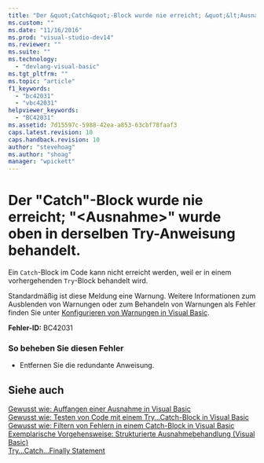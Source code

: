 ```yaml
---
title: "Der &quot;Catch&quot;-Block wurde nie erreicht; &quot;&lt;Ausnahme&gt;&quot; wurde oben in derselben Try-Anweisung behandelt. | Microsoft Docs"
ms.custom: ""
ms.date: "11/16/2016"
ms.prod: "visual-studio-dev14"
ms.reviewer: ""
ms.suite: ""
ms.technology: 
  - "devlang-visual-basic"
ms.tgt_pltfrm: ""
ms.topic: "article"
f1_keywords: 
  - "bc42031"
  - "vbc42031"
helpviewer_keywords: 
  - "BC42031"
ms.assetid: 7d15597c-5988-42ea-a853-63cbf78faaf3
caps.latest.revision: 10
caps.handback.revision: 10
author: "stevehoag"
ms.author: "shoag"
manager: "wpickett"
---
```

# Der &quot;Catch&quot;-Block wurde nie erreicht; &quot;&lt;Ausnahme&gt;&quot; wurde oben in derselben Try-Anweisung behandelt.
Ein `Catch`\-Block im Code kann nicht erreicht werden, weil er in einem vorhergehenden `Try`\-Block behandelt wird.  
  
 Standardmäßig ist diese Meldung eine Warnung. Weitere Informationen zum Ausblenden von Warnungen oder zum Behandeln von Warnungen als Fehler finden Sie unter [Konfigurieren von Warnungen in Visual Basic](/visual-studio/ide/configuring-warnings-in-visual-basic).  
  
 **Fehler\-ID:** BC42031  
  
### So beheben Sie diesen Fehler  
  
-   Entfernen Sie die redundante Anweisung.  
  
## Siehe auch  
 [Gewusst wie: Auffangen einer Ausnahme in Visual Basic](http://msdn.microsoft.com/de-de/f3063c89-d2bf-49b1-91b5-b87edfb18b95)   
 [Gewusst wie: Testen von Code mit einem Try...Catch\-Block in Visual Basic](http://msdn.microsoft.com/de-de/8368e205-ed73-4185-a247-af84fb4fafa9)   
 [Gewusst wie: Filtern von Fehlern in einem Catch\-Block in Visual Basic](http://msdn.microsoft.com/de-de/85964d0a-56e7-4301-a96e-5eaea23b7b9b)   
 [Exemplarische Vorgehensweise: Strukturierte Ausnahmebehandlung \(Visual Basic\)](http://msdn.microsoft.com/de-de/440da655-4b32-490b-8b16-bfe46f41fa76)   
 [Try...Catch...Finally Statement](../../visual-basic/language-reference/statements/try-catch-finally-statement.md)